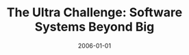 ---
title: "The Ultra Challenge: Software Systems Beyond Big"
date: 2006-01-01
venue: "Companion to the 21th Annual ACM SIGPLAN Conference on Object-Oriented Programming, Systems, Languages, and Applications, OOPSLA 2006, October 22-26, 2006, Portland, Oregon, USA"
paperurl: https://doi.org/10.1145/1176617.1176747
authors: "Steven Fraser, Gregor Kiczales, Ricardo Lopez, Peter G Neumann, Linda M Northrop, Martin C Rinard, Douglas C Schmidt and Kevin J Sullivan"
awards: ""
---
